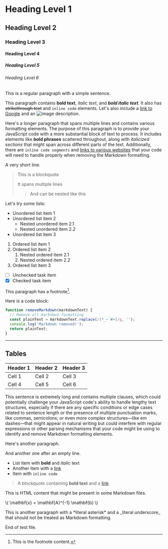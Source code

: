# Heading Level 1
## Heading Level 2
### Heading Level 3
#### Heading Level 4
##### Heading Level 5
###### Heading Level 6

This is a regular paragraph with a simple sentence.

This paragraph contains **bold text**, *italic text*, and ***bold italic text***. It also has ~~strikethrough text~~ and `inline code` elements. Let's also include a [link to Google](https://www.google.com) and an ![image description](https://example.com/image.jpg).

Here's a longer paragraph that spans multiple lines and contains various formatting elements. The purpose of this paragraph is to provide your JavaScript code with a more substantial block of text to process. It includes elements like **bold phrases** scattered throughout, along with *italicized sections* that might span across different parts of the text. Additionally, there are `inline code segments` and [links to various websites](https://example.com) that your code will need to handle properly when removing the Markdown formatting.

A very short line.

> This is a blockquote
> 
> It spans multiple lines
> 
> > And can be nested like this

Let's try some lists:

* Unordered list item 1
* Unordered list item 2
  * Nested unordered item 2.1
  * Nested unordered item 2.2
* Unordered list item 3

1. Ordered list item 1
2. Ordered list item 2
   1. Nested ordered item 2.1
   2. Nested ordered item 2.2
3. Ordered list item 3

- [ ] Unchecked task item
- [x] Checked task item

This paragraph has a footnote[^1].

[^1]: This is the footnote content.


Here is a code block:

```javascript
function removeMarkdown(markdownText) {
  // Remove all markdown formatting
  const plainText = markdownText.replace(/[*_~`#>]/g, '');
  console.log('Markdown removed!');
  return plainText;
}
```

---

## Tables

| Header 1 | Header 2 | Header 3 |
|----------|----------|----------|
| Cell 1   | Cell 2   | Cell 3   |
| Cell 4   | Cell 5   | Cell 6   |


This sentence is extremely long and contains multiple clauses, which could potentially challenge your JavaScript code's ability to handle lengthy text structures, especially if there are any specific conditions or edge cases related to sentence length or the presence of multiple punctuation marks, like commas, semicolons; or even more complex structures—like em dashes—that might appear in natural writing but could interfere with regular expressions or other parsing mechanisms that your code might be using to identify and remove Markdown formatting elements.


Here's another paragraph.

And another one after an empty line.

* List item with **bold** and *italic* text
* Another item with a [link](https://example.com)
* Item with `inline code`

> A blockquote containing **bold text** and a [link](https://example.com)


<div class="custom-class">
  This is HTML content that might be present in some Markdown files.
</div>

\\( \mathbf{x} = \mathbf{A}^{-1} \mathbf{b} \\) 

This is another paragraph with a \*literal asterisk\* and a \_literal underscore\_ that should not be treated as Markdown formatting.

End of test file.

